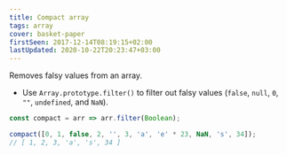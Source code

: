 ```yaml
---
title: Compact array
tags: array
cover: basket-paper
firstSeen: 2017-12-14T08:19:15+02:00
lastUpdated: 2020-10-22T20:23:47+03:00
---
```


Removes falsy values from an array.

- Use `Array.prototype.filter()` to filter out falsy values (`false`, `null`, `0`, `""`, `undefined`, and `NaN`).

```js
const compact = arr => arr.filter(Boolean);
```

```js
compact([0, 1, false, 2, '', 3, 'a', 'e' * 23, NaN, 's', 34]);
// [ 1, 2, 3, 'a', 's', 34 ]
```
